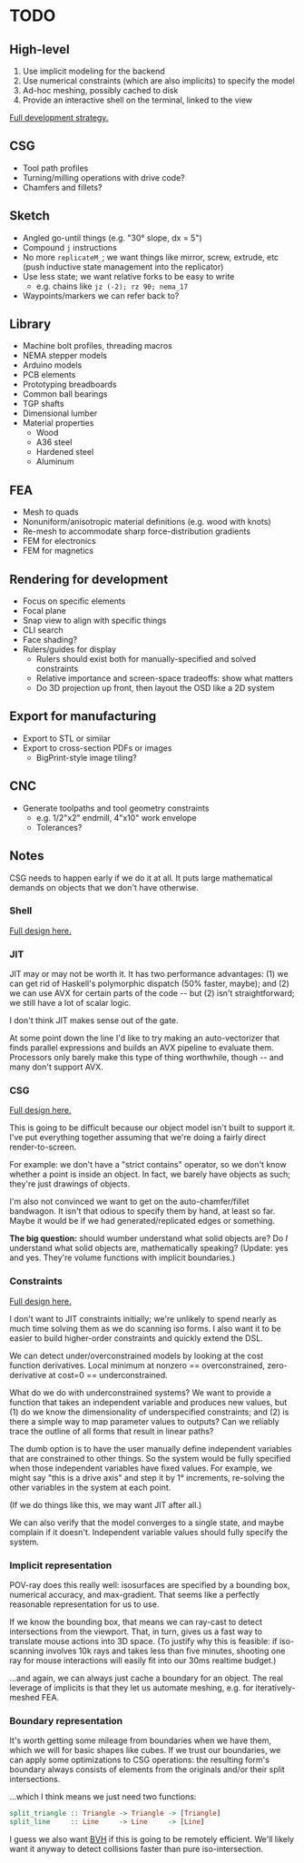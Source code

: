# TODO
## High-level
1. Use implicit modeling for the backend
2. Use numerical constraints (which are also implicits) to specify the model
3. Ad-hoc meshing, possibly cached to disk
4. Provide an interactive shell on the terminal, linked to the view

[Full development strategy.](design/strategy.md)


## CSG
+ Tool path profiles
+ Turning/milling operations with drive code?
+ Chamfers and fillets?


## Sketch
+ Angled go-until things (e.g. "30° slope, dx = 5")
+ Compound `j` instructions
+ No more `replicateM_`; we want things like mirror, screw, extrude, etc (push
  inductive state management into the replicator)
+ Use less state; we want relative forks to be easy to write
  + e.g. chains like `jz (-2); rz 90; nema_17`
+ Waypoints/markers we can refer back to?


## Library
+ Machine bolt profiles, threading macros
+ NEMA stepper models
+ Arduino models
+ PCB elements
+ Prototyping breadboards
+ Common ball bearings
+ TGP shafts
+ Dimensional lumber
+ Material properties
  + Wood
  + A36 steel
  + Hardened steel
  + Aluminum


## FEA
+ Mesh to quads
+ Nonuniform/anisotropic material definitions (e.g. wood with knots)
+ Re-mesh to accommodate sharp force-distribution gradients
+ FEM for electronics
+ FEM for magnetics


## Rendering for development
+ Focus on specific elements
+ Focal plane
+ Snap view to align with specific things
+ CLI search
+ Face shading?
+ Rulers/guides for display
  + Rulers should exist both for manually-specified and solved constraints
  + Relative importance and screen-space tradeoffs: show what matters
  + Do 3D projection up front, then layout the OSD like a 2D system


## Export for manufacturing
+ Export to STL or similar
+ Export to cross-section PDFs or images
  + BigPrint-style image tiling?


## CNC
+ Generate toolpaths and tool geometry constraints
  + e.g. 1/2"x2" endmill, 4"x10" work envelope
  + Tolerances?


## Notes
CSG needs to happen early if we do it at all. It puts large mathematical demands
on objects that we don't have otherwise.


### Shell
[Full design here.](design/shell.md)


### JIT
JIT may or may not be worth it. It has two performance advantages: (1) we can
get rid of Haskell's polymorphic dispatch (50% faster, maybe); and (2) we can
use AVX for certain parts of the code -- but (2) isn't straightforward; we still
have a lot of scalar logic.

I don't think JIT makes sense out of the gate.

At some point down the line I'd like to try making an auto-vectorizer that finds
parallel expressions and builds an AVX pipeline to evaluate them. Processors
only barely make this type of thing worthwhile, though -- and many don't support
AVX.


### CSG
[Full design here.](design/csg.md)

This is going to be difficult because our object model isn't built to support
it. I've put everything together assuming that we're doing a fairly direct
render-to-screen.

For example: we don't have a "strict contains" operator, so we don't know
whether a point is inside an object. In fact, we barely have objects as such;
they're just drawings of objects.

I'm also not convinced we want to get on the auto-chamfer/fillet bandwagon. It
isn't that odious to specify them by hand, at least so far. Maybe it would be if
we had generated/replicated edges or something.

**The big question:** should wumber understand what solid objects are? Do _I_
understand what solid objects are, mathematically speaking? (Update: yes and
yes. They're volume functions with implicit boundaries.)


### Constraints
[Full design here.](design/constraints.md)

I don't want to JIT constraints initially; we're unlikely to spend nearly as
much time solving them as we do scanning iso forms. I also want it to be easier
to build higher-order constraints and quickly extend the DSL.

We can detect under/overconstrained models by looking at the cost function
derivatives. Local minimum at nonzero == overconstrained, zero-derivative at
cost=0 == underconstrained.

What do we do with underconstrained systems? We want to provide a function that
takes an independent variable and produces new values, but (1) do we know the
dimensionality of underspecified constraints; and (2) is there a simple way to
map parameter values to outputs? Can we reliably trace the outline of all forms
that result in linear paths?

The dumb option is to have the user manually define independent variables that
are constrained to other things. So the system would be fully specified when
those independent variables have fixed values. For example, we might say "this
is a drive axis" and step it by 1° increments, re-solving the other variables in
the system at each point.

(If we do things like this, we may want JIT after all.)

We can also verify that the model converges to a single state, and maybe
complain if it doesn't. Independent variable values should fully specify the
system.


### Implicit representation
POV-ray does this really well: isosurfaces are specified by a bounding box,
numerical accuracy, and max-gradient. That seems like a perfectly reasonable
representation for us to use.

If we know the bounding box, that means we can ray-cast to detect intersections
from the viewport. That, in turn, gives us a fast way to translate mouse actions
into 3D space. (To justify why this is feasible: if iso-scanning involves 10k
rays and takes less than five minutes, shooting one ray for mouse interactions
will easily fit into our 30ms realtime budget.)

...and again, we can always just cache a boundary for an object. The real
leverage of implicits is that they let us automate meshing, e.g. for
iteratively-meshed FEA.


### Boundary representation
It's worth getting some mileage from boundaries when we have them, which we will
for basic shapes like cubes. If we trust our boundaries, we can apply some
optimizations to CSG operations: the resulting form's boundary always consists
of elements from the originals and/or their split intersections.

...which I think means we just need two functions:

```haskell
split_triangle :: Triangle -> Triangle -> [Triangle]
split_line     :: Line     -> Line     -> [Line]
```

I guess we also want [BVH][bvh] if this is going to be remotely efficient. We'll
likely want it anyway to detect collisions faster than pure iso-intersection.

[bvh]: https://en.wikipedia.org/wiki/Bounding_volume_hierarchy
